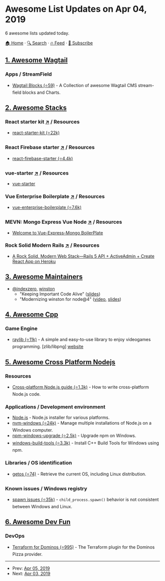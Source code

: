 # Awesome List Updates on Apr 04, 2019

6 awesome lists updated today.

[🏠 Home](/README.md) · [🔍 Search](https://test.trackawesomelist.com/search/) · [🔥 Feed](https://test.trackawesomelist.com/feed.xml) · [📮 Subscribe](https://trackawesomelist.us17.list-manage.com/subscribe?u=d2f0117aa829c83a63ec63c2f&id=36a103854c)



## [1. Awesome Wagtail](/content/springload/awesome-wagtail/README.md)

### Apps / StreamField

*   [Wagtail Blocks (⭐59)](https://github.com/ibrahimawadhamid/wagtail_blocks) - A Collection of awesome Wagtail CMS stream-field blocks and Charts.

## [2. Awesome Stacks](/content/stackshareio/awesome-stacks/README.md)

### React starter kit   [↗](https://awesomestacks.dev/react-starter-kit) / Resources

*   [react-starter-kit (⭐22k)](https://github.com/kriasoft/react-starter-kit)

### React Firebase starter   [↗](https://awesomestacks.dev/react-firebase-starter) / Resources

*   [react-firebase-starter (⭐4.4k)](https://github.com/kriasoft/react-firebase-starter)

### vue-starter   [↗](https://awesomestacks.dev/vue-starter) / Resources

*   [vue-starter](https://vue-starter.herokuapp.com/docs/)

### Vue Enterprise Boilerplate   [↗](https://awesomestacks.dev/vue-enterprise-boilerplate) / Resources

*   [vue-enterprise-boilerplate (⭐7.6k)](https://github.com/chrisvfritz/vue-enterprise-boilerplate)

### MEVN: Mongo Express Vue Node   [↗](https://awesomestacks.dev/mevn-mongo-express-vue-node) / Resources

*   [Welcome to Vue-Express-Mongo BoilerPlate](http://vemapp.moleculer.services/)

### Rock Solid Modern Rails   [↗](https://awesomestacks.dev/rock-solid-modern-rails) / Resources

*   [A Rock Solid, Modern Web Stack—Rails 5 API + ActiveAdmin + Create React App on Heroku](https://blog.heroku.com/a-rock-solid-modern-web-stack)

## [3. Awesome Maintainers](/content/nayafia/awesome-maintainers/README.md)

*   [@indexzero](https://github.com/indexzero), [winston](https://github.com/winston)
    *   "Keeping Important Code Alive" ([slides](https://speakerdeck.com/indexzero/keeping-important-code-alive-seattlejs-march-2015))
    *   "Modernizing winston for node\@4" ([video](https://www.youtube.com/watch?v=uPw7QIx3JZM), [slides](https://speakerdeck.com/indexzero/modernizing-winston-for-node-at-4))

## [4. Awesome Cpp](/content/fffaraz/awesome-cpp/README.md)

### Game Engine

*   [raylib (⭐11k)](https://github.com/raysan5/raylib) - A simple and easy-to-use library to enjoy videogames programming. \[zlib/libpng] [website](http://www.raylib.com/)

## [5. Awesome Cross Platform Nodejs](/content/bcoe/awesome-cross-platform-nodejs/README.md)

### Resources

*   [Cross-platform Node.js guide (⭐1.3k)](https://github.com/ehmicky/cross-platform-node-guide) - How to write cross-platform Node.js code.

### Applications / Development environment

*   [Node.js](https://nodejs.org/en/download/) - Node.js installer for various platforms.
*   [nvm-windows (⭐24k)](https://github.com/coreybutler/nvm-windows) - Manage multiple installations of Node.js on a Windows computer.
*   [npm-windows-upgrade (⭐2.5k)](https://github.com/felixrieseberg/npm-windows-upgrade) - Upgrade npm on Windows.
*   [windows-build-tools (⭐3.3k)](https://github.com/felixrieseberg/windows-build-tools) - Install C++ Build Tools for Windows using npm.

### Libraries / OS identification

*   [getos (⭐74)](https://github.com/retrohacker/getos) - Retrieve the current OS, including Linux distribution.

### Known issues / Windows registry

*   [spawn issues (⭐35k)](https://github.com/nodejs/node-v0.x-archive/issues/2318) - `child_process.spawn()` behavior is not consistent between Windows and Linux.

## [6. Awesome Dev Fun](/content/mislavcimpersak/awesome-dev-fun/README.md)

### DevOps

*   [Terraform for Dominos (⭐995)](https://github.com/ndmckinley/terraform-provider-dominos) - The Terraform plugin for the Dominos Pizza provider.

---

- Prev: [Apr 05, 2019](/content/2019/04/05/README.md)
- Next: [Apr 03, 2019](/content/2019/04/03/README.md)
